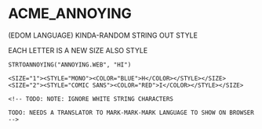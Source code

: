 # ACME_ANNOYING
(EDOM LANGUAGE) KINDA-RANDOM STRING OUT STYLE

EACH LETTER IS A NEW SIZE ALSO STYLE

`STRTOANNOYING("ANNOYING.WEB", "HI")`

`<SIZE="1"><STYLE="MONO"><COLOR="BLUE">H</COLOR></STYLE></SIZE><SIZE="2"><STYLE="COMIC SANS"><COLOR="RED">I</COLOR></STYLE></SIZE>`

`<!-- TODO: NOTE: IGNORE WHITE STRING CHARACTERS`

`TODO: NEEDS A TRANSLATOR TO MARK-MARK-MARK LANGUAGE TO SHOW ON BROWSER -->`

